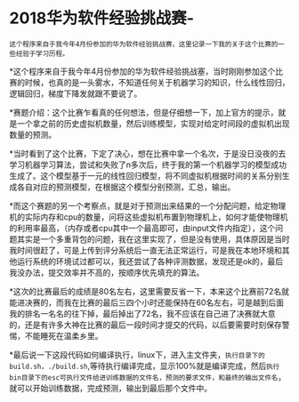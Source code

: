 # 2018华为软件经验挑战赛-
    这个程序来自于我今年4月份参加的华为软件经验挑战赛，这里记录一下我的关于这个比赛的一些经验于学习历程。
*这个程序来自于我今年4月份参加的华为软件经验挑战塞，当时刚刚参加这个比赛的时候，也真的是一头雾水，不知道任何关于机器学习的知识，什么线性回归，逻辑回归，梯度下降发就跟不要说了。


*赛题介绍：这个比赛乍看真的任何想法，但是仔细想一下，加上官方的提示，就是一个拿之前的历史虚拟机数量，然后训练模型，实现对给定时间段的虚拟机出现数量的预测。

 
*当时看到了这个比赛，下定了决心，想在比赛中拿一个名次，于是没日没夜的去学习机器学习算法，尝试和失败了n多次后，终于我的第一个机器学习的模型成功生成了。这个模型基于一元的线性回归模型，将不同虚拟机根据时间的关系分别生成各自对应的预测模型，在根据这个模型分别预测，汇总，输出。

 
 
*而这个赛题的另一个考察点，就是对于预测出来结果的一个分配问题，给定物理机的实际内存和cpu的数量，问将这些虚拟机布置到物理机上，如何才能使物理机的利用率最高，（内存或者cpu其中一个最高即可，由input文件内指定），这个问题其实是一个多重背包的问题，我在这里实现了，但是没有使用，具体原因是当时我时间很赶了，可是上传到评分系统后一直无法正常运行，可是我在本地环境和其他运行系统的环境试过都可以，我还尝试了各种评测数据，发现还是ok的，最后我没办法，提交效率并不高的，按顺序优先填充的算法。



*这次的比赛最后的成绩是80名左右，这里需要反省一下，本来这个比赛前72名就能进决赛的，而我在比赛的最后三四个小时还能保持在60名左右，可是越到后面我的排名一名名的往下掉，最后掉出了72名，我不应该在自己进了决赛就大意的，还是有许多大神在比赛的最后一段时间才提交的代码，以后要需要时刻保存警惕，不能睡死在温柔乡里。


*最后说一下这段代码如何编译执行，linux下，进入主文件夹，`执行目录下的build.sh，./build.sh`,等待执行编译完成，显示100%就是编译完成，然后`执行bin目录下的esc可执行文件给进训练数据的文件名，预测的要求文件，和最终的输出文件名`，就可以开始训练数据，完成预测，输出到最后那个文件中。
